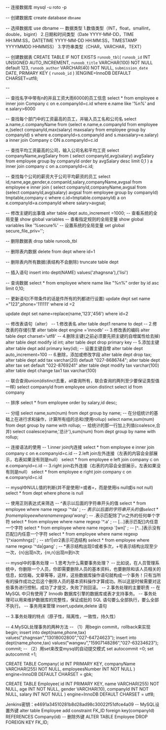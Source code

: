 -- 连接数据库
mysql -u roto -p

-- 创建数据库
create database `dbname`

-- 选择数据库
	use dbname
-- 数据类型
	1.数值类型（INT，float，smallint，double，bigint）
	2.日期和时间类型（Date YYYY-MM-DD，TIME HH:MM:SS，DATETIME YYYY-MM-DD HH:MM:SS，TIMESTAMP YYYYMMDD HHMMSS）
	3.字符串类型（CHAR，VARCHAR，TEXT）

-- 创建数据表
CREATE TABLE IF NOT EXISTS `runoob_tbl`(
   `runoob_id` INT UNSIGNED AUTO_INCREMENT,
   `runoob_title` VARCHAR(100) NOT NULL default 123,
   `runoob_author` VARCHAR(40) NOT NULL,
   `submission_date` DATE,
   PRIMARY KEY ( `runoob_id` )
)ENGINE=InnoDB DEFAULT CHARSET=utf8;

--

-- 查找名字中带有n的并且工资大雨6000的员工信息
select * from employee e inner join Company c on e.companyId=c.id where e.name like '%n%' and e.salary>6000

-- 查找每个部门中的工资最高的员工，并输入员工名和公司名
select a.name,c.companyName from (select e.name,e.companyId from employee e,(select companyId,max(salary) maxsalary from employee group by companyId) s where e.companyId=s.companyId and s.maxsalary=e.salary) a inner join Company c ON a.companyId=c.id

-- 查找平均工资最高的公司，输入公司名和平均工资
select companyName,avgSalary from (
select companyId,avg(salary) avgSalary from employee group by companyId order by avgSalary desc limit 0,1
) a inner join company c on a.companyId=c.id;

-- 查找每个公司的薪资大于公司平均薪资的员工
select id,name,age,gender,e.companId,salary,companyName,avgsal from employee e inner join (
select companyId,companyName,avgsal from (select companyId,avg(salary) avgsal from employee group by companyId) tmptable,company c where c.id=tmptable.companyId) a on e.companyId=a.companyId where salary>avgsal;



-- 修改主键的出事值
alter table dept auto_increment =1000;
-- 查看系统的全局变量
show global variables
-- 查看指定规则的全局变量
show global variables like '%secure%'
-- 设置系统的全局变量
set global secure_file_priv='';

-- 删除数据表
drop table runoob_tbl

-- 删除表内数据
delete from dept where id=1

-- 删除表内所有数据(表结构不会删除)
truncate table dept

-- 插入语句
insert into dept(NAME) values('zhagnsna'),('lisi')

-- 查询数据
select * from employee where name like "%n%" order by  id asc limit 0,10;

-- 更新语句(不带条件的话是件所有的列都进行设置)
update dept set name ="123",phone='111111' where id =2

update dept set name=replace(name,'123','456') where id=2

-- 修改表语句（alter）
-- 1.修改表名
alter table dept1 rename to dept
-- 2.修改表的存储引擎
alter table dept engine ='innodb'
-- 3.修改表的编码
alter table dept charset='utf8'
-- 4.删除主键(之前必须要先把主键的自增属性给去掉)
alter table dept modify id int;
alter table dept drop primary key
-- 5.添加主键
alter table dept add primary key(id);
-- 设置主键自增
alter table dept auto_increment=100
-- 6.删除，添加或修改字段
alter table dept drop tax;
alter table dept add tax varchar(20) default "027-8686744";
alter table dept alter tax set default "022-8769241"
alter table dept modify tax varchar(100)
alter table dept change tax1 tax varchar(100)


-- 联合查询union(distinct去重，all查询所有，联合查询的两列至少要保证类型值一样)
select companyId from employee  union distinct
select id from company

-- 排序
select * from employee order by salary,id desc;

-- 分组
select name,sum(num) from dept group by name;
-- 在分组统计的基础上在进行求和操作，计算所有组的总和(使用rollup)
select name,sum(num) from dept group by name with rollup;
-- 给统计的那一行加上列值(coalesce,合并)
select coalesce(name,'总计'),sum(num) from dept group by name with rollup;

-- 连接语法的使用
-- 1.inner join内连接
select * from employee e inner join company c on e.companyid=c.id
-- 2.left join左外连接（左表的内容会全部展示，右表如果没有则是null）
select * from employee e left join company c on e.companyid=c.id
-- 3.right join右外连接（右表的内容会全部展示，左表如果没有则是null）
select * from employee e right join company c on e.companyid=c.id

-- mysql中NULL值的判断(并不是使用!=或者=，而是使用is null或is not null)
select * from dept where phone is null

-- 使用正则表达式来筛选
-- ^表示以后面的字符串开头的值
select * from employee where name regexp '^da' ;
-- $表示以后面的字符串开头的值
select * from employee where name regexp 'wang$';
-- .表示匹配除了\n之外的任何单个字符
select * from employee where name regexp '^.a' ;
-- [...]表示匹配[]内任意一个字符
select * from employee where name regexp '[wn]' ;
-- [^...]表示没有匹配[]内任意一个字符
select * from employee where name regexp '[^xiaomhngz]' ;
-- str1|str2表示可选结构
select * from employee where name regexp '^da|gang' ;
-- *表示结构出现0或者多次，+号表示结构出现至少一次，{n}出现n次，{m,n}出现m到n次

-- mysql中的事务处理
  -- 1.思考为什么需要事务处理？
 -- 			比如说，在人员管理系统中，你删除一个人员，你即需要删除人员的基本资料，也要删除和该人员相关的信息，如信箱，文章等等，这样，这些数据库操作语句就构成一个事务！只有当所有的操作成功之后这个删除人员的基本资料操作才算成功。所以这是时候需要对这些事务进行控制，成功了才提交，失败了则回滚。
  -- 2.事务处理的主要职责
  --    在 MySQL 中只有使用了 Innodb 数据库引擎的数据库或表才支持事务。
	--		  事务处理可以用来维护数据库的完整性，保证成批的 SQL 语句要么全部执行，要么全部不执行。
  --    事务用来管理 insert,update,delete 语句

  -- 3.事务处理的特点（原子性，隔离性，一致性，持久性）

  -- 4.MySQL处理事务的两种方法
 -- 	   （1）用begin commit，rollback来实现
 begin;
 insert into dept(name,phone,tax) values("zhagnsan","13018002800","027-64724623");
 insert into dept(name,phone,tax) values("wangwu","15907148286","027-63234623");
 commit;
 --  	   （2）用set来改变mysql的自动提交模式
 set autocommit =0;
 set autocommit =1;

 CREATE TABLE Company(
    id INT PRIMARY KEY,
    companyName VARCHAR(255) NOT NULL,
    employeesNumber INT NOT NULL
) engine=InnoDB DEFAULT CHARSET = gbk;

CREATE TABLE Employee(
    id INT PRIMARY KEY,
    name VARCHAR(255) NOT NULL,
    age INT NOT NULL,
    gender VARCHAR(10),
    companyId INT NOT NULL,
    salary INT NOT NULL
) engine=InnoDB DEFAULT CHARSET = utf8;


Jenkins密钥：e4691a34510281b8d28ad98c30022f51dfce4a09
-- MySQL设置外键
alter table Employee add constraint FK_ID foreign key(companyId) REFERENCES Company(id)
-- 删除外键
ALTER TABLE Employee DROP FOREIGN KEY FK_ID;
